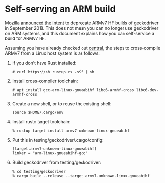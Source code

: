 Self-serving an ARM build
=========================

Mozilla [announced the intent] to deprecate ARMv7 HF builds of
geckodriver in September 2018.  This does not mean you can no longer
use geckodriver on ARM systems, and this document explains how you
can self-service a build for ARMv7 HF.

Assuming you have already checked out [central], the steps to
cross-compile ARMv7 from a Linux host system is as follows:

  1. If you don’t have Rust installed:

         # curl https://sh.rustup.rs -sSf | sh

  2. Install cross-compiler toolchain:

         # apt install gcc-arm-linux-gnueabihf libc6-armhf-cross libc6-dev-armhf-cross

  3. Create a new shell, or to reuse the existing shell:

         source $HOME/.cargo/env

  4. Install rustc target toolchain:

         % rustup target install armv7-unknown-linux-gnueabihf

  5. Put this in testing/geckodriver/.cargo/config:

         [target.armv7-unknown-linux-gnueabihf]
         linker = "arm-linux-gnueabihf-gcc"

  6. Build geckodriver from testing/geckodriver:

         % cd testing/geckodriver
         % cargo build --release --target armv7-unknown-linux-gnueabihf

[announced the intent]: https://lists.mozilla.org/pipermail/tools-marionette/2018-September/000035.html
[central]: https://hg.mozilla.org/mozilla-central/

